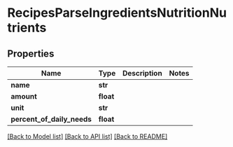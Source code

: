 # RecipesParseIngredientsNutritionNutrients

## Properties
Name | Type | Description | Notes
------------ | ------------- | ------------- | -------------
**name** | **str** |  | 
**amount** | **float** |  | 
**unit** | **str** |  | 
**percent_of_daily_needs** | **float** |  | 

[[Back to Model list]](../README.md#documentation-for-models) [[Back to API list]](../README.md#documentation-for-api-endpoints) [[Back to README]](../README.md)


